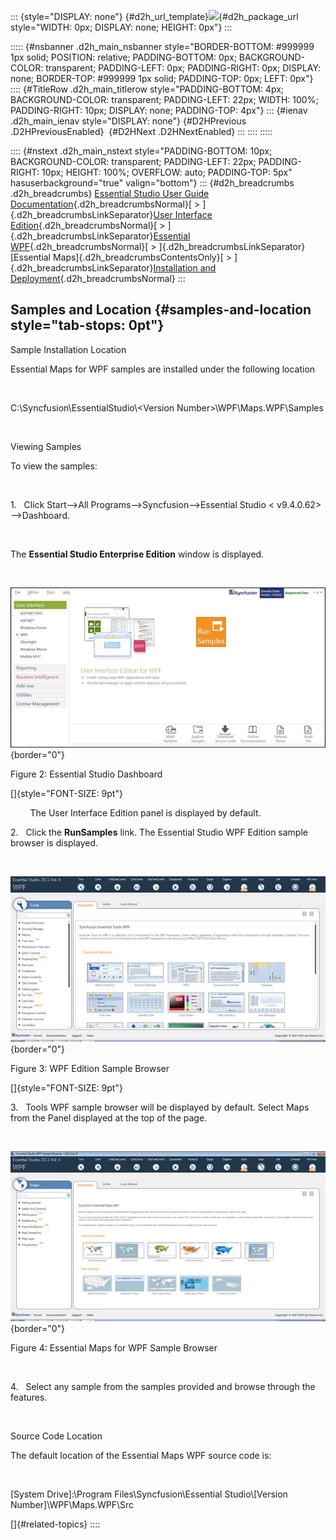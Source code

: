 ::: {style="DISPLAY: none"}
[](ms-xhelp:///?Id=d2h_url_template){#d2h_url_template}![](!package_url!){#d2h_package_url style="WIDTH: 0px; DISPLAY: none; HEIGHT: 0px"}
:::

::::: {#nsbanner .d2h_main_nsbanner style="BORDER-BOTTOM: #999999 1px solid; POSITION: relative; PADDING-BOTTOM: 0px; BACKGROUND-COLOR: transparent; PADDING-LEFT: 0px; PADDING-RIGHT: 0px; DISPLAY: none; BORDER-TOP: #999999 1px solid; PADDING-TOP: 0px; LEFT: 0px"}
:::: {#TitleRow .d2h_main_titlerow style="PADDING-BOTTOM: 4px; BACKGROUND-COLOR: transparent; PADDING-LEFT: 22px; WIDTH: 100%; PADDING-RIGHT: 10px; DISPLAY: none; PADDING-TOP: 4px"}
::: {#ienav .d2h_main_ienav style="DISPLAY: none"}
[](ms-xhelp:///?Id=66683464-f78a-40b9-ab84-7c7a6109f012){#D2HPrevious .D2HPreviousEnabled}  [](ms-xhelp:///?Id=d24c8ff6-d923-4eee-80a1-c71c50773d14){#D2HNext .D2HNextEnabled}
:::
::::
:::::

:::: {#nstext .d2h_main_nstext style="PADDING-BOTTOM: 10px; BACKGROUND-COLOR: transparent; PADDING-LEFT: 22px; PADDING-RIGHT: 10px; HEIGHT: 100%; OVERFLOW: auto; PADDING-TOP: 5px" hasuserbackground="true" valign="bottom"}
::: {#d2h_breadcrumbs .d2h_breadcrumbs}
[Essential Studio User Guide Documentation](ms-xhelp:///?Id=12457748-09e3-4d74-a240-8e049cedf030){.d2h_breadcrumbsNormal}[ \> ]{.d2h_breadcrumbsLinkSeparator}[User Interface Edition](ms-xhelp:///?Id=c29296b7-531c-413b-a0ec-488ca1f7f669){.d2h_breadcrumbsNormal}[ \> ]{.d2h_breadcrumbsLinkSeparator}[Essential WPF](ms-xhelp:///?Id=7f4f82c5-151c-4262-94d0-75c4626c77bc){.d2h_breadcrumbsNormal}[ \> ]{.d2h_breadcrumbsLinkSeparator}[Essential Maps]{.d2h_breadcrumbsContentsOnly}[ \> ]{.d2h_breadcrumbsLinkSeparator}[Installation and Deployment](ms-xhelp:///?Id=e7e409ba-7ec5-4ae2-b082-a689cbe91396){.d2h_breadcrumbsNormal}
:::

## Samples and Location {#samples-and-location style="tab-stops: 0pt"}

Sample Installation Location

Essential Maps for WPF samples are installed under the following location

 

C:\\Syncfusion\\EssentialStudio\\\<Version Number\>\\WPF\\Maps.WPF\\Samples

 

Viewing Samples

To view the samples:

 

1.   Click Start\--\>All Programs\--\>Syncfusion\--\>Essential Studio \< v9.4.0.62\> \--\>Dashboard.

 

The **Essential Studio Enterprise Edition** window is displayed.

 

![](ImagesExt/image29_2.jpg){border="0"}

Figure 2: Essential Studio Dashboard

[]{style="FONT-SIZE: 9pt"} 

        The User Interface Edition panel is displayed by default.  

2.   Click the **RunSamples** link. The Essential Studio WPF Edition sample browser is displayed.

 

![](ImagesExt/image29_3.jpg){border="0"}

Figure 3: WPF Edition Sample Browser

[]{style="FONT-SIZE: 9pt"} 

3.   Tools WPF sample browser will be displayed by default. Select Maps from the Panel displayed at the top of the page.

 

![](ImagesExt/image29_4.jpg){border="0"}

Figure 4: Essential Maps for WPF Sample Browser

 

4.   Select any sample from the samples provided and browse through the features.

 

Source Code Location

The default location of the Essential Maps WPF source code is:

 

\[System Drive\]:\\Program Files\\Syncfusion\\Essential Studio\\\[Version Number\]\\WPF\\Maps.WPF\\Src

[]{#related-topics}
::::
